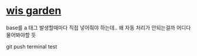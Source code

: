 # [wis garden](https://path-of-reason.github.io/wis-garden/)

base를 a 태그 발생할때마다 직접 넣어줘야 하는데..
왜 자동 처리가 안되는걸까
어디다 물어봐야할 듯

git push terminal test
